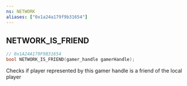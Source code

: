```yaml
---
ns: NETWORK
aliases: ["0x1a24a179f9b31654"]
---
```

## NETWORK_IS_FRIEND

```c
// 0x1A24A179F9B31654
bool NETWORK_IS_FRIEND(gamer_handle gamerHandle);
```

Checks if player represented by this gamer handle is a friend of the local player

